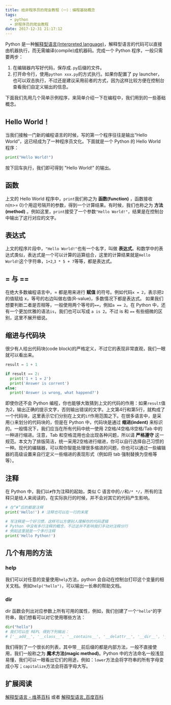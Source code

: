```yaml
---
title: 给非程序员的爬虫教程（一）：编程基础概念
tags:
  - python
  - 非程序员的爬虫教程
date: 2017-12-31 21:17:12
---
```


Python 是一种[解释型语言(Interpreted language)](https://zh.wikipedia.org/wiki/%E7%9B%B4%E8%AD%AF%E8%AA%9E%E8%A8%80)，解释型语言的代码可以直接由机器执行，而无需编译(compile)成机器码。完成一个 Python 程序，一般只需要两步：
1. 在编辑器内写好代码，保存成`.py`后缀的文件。
2. 打开命令行，使用`python xxx.py`的方式执行。如果你配置了 py launcher，也可以双击执行，不过还是建议采用前者的方式，因为这样比较方便在控制台查看我们自定义输出的信息。

下面我们先用几个简单示例程序，来简单介绍一下在编程中，我们用到的一些基础概念。

<!-- more -->
## Hello World！
当我们接触一门新的编程语言的时候，写的第一个程序往往是输出“Hello World”，这已经成为了一种程序员文化。下面就是一个 Python 的 Hello World 程序：
```python
print("Hello World!")
```
按下回车执行，我们即可得到 "Hello World!" 的输出。

## 函数
上文的 Hello World 程序中，`print`我们称之为 **函数(function)** ，函数接收 n(n>= 0)个用逗号隔开的参数，得到一个计算结果。有时候，我们也称之为 **方法(method)** 。例如这里，`print`接受了一个参数`"Hello World!"`，结果是在控制台中输出了这行对应的文字。

## 表达式
上文的程序片段中，`"Hello World!"`也有一个名字，叫做 **表达式**。和数学中的表达式类似，表达式是一个可以计算的运算组合，这里的计算结果就是`Hello World!`这个字符串，`1+2`,`3 * 5 + 7`等等，都是表达式。

## = 与 ==
在绝大多数编程语言中，= 都是用来进行 **赋值** 的符号。例如代码`x = 2`，表示把`2`的值赋给 x，等号的右边叫做右值(R-value)，多数情况下都是表达式。
如果我们想要判断二者是否相等，一般使用两个等号的`==`，例如`a == 2`。在 Python 中，还有一个更加优雅的语法`is`，我们也可以写成 `a is 2`。不过 is 和 `==` 有些细微的区别，这里不展开细说。

## 缩进与代码块
很少有人给出代码块(code block)的严格定义，不过它的表现非常直观，我们一眼就可以看出来。
```python
result = 1 + 1

if result == 2:
  print('1 + 1 = 2')
  print('Answer is corrent')
else:
  print('Answer is wrong, what happend?')
```
即使你还不会 Python 编程，你也能够大致猜到上文的代码的作用：如果`result`值为2，输出正确的提示文字，否则输出错误的文字。上文第4行和第5行，就构成了一个代码块，这里表示它们分别在上文的`if`作用范围之下。在很多语言中，是采用`{}`来划分的代码块的，但是在 Python 中，代码块是通过 **缩进(indent)** 来标识的。一般情况下，我们应当在所有代码中统一使用 2空格/4空格/8空格/Tab 中的一种进行缩进。注意，Tab 和空格混用也会出现各种问题，所以请 **严格遵守** 这一规范。本文为了排版简洁，统一采用2空格进行缩进，你可以自行选择自己习惯的一种。现代的编辑器，可以帮你智能处理很多缩进的问题，你也可以通过一些编辑器的高级设置来自行定义一些缩进的表现形式（例如将 tab 强制替换为空格等等）。

## 注释
在 Python 中，我们以`#`作为注释的起始，类似 C 语言中的`//`和`/* */`，所有的注释只是给人来阅读的，在实际执行的时候，并不会对其它的代码产生影响。
```python
# 在“#”后的都是注释
print('Hello!') # 注释也可以在一行的末尾

# 写注释是一个好习惯，这样可以方便别人理解你的代码逻辑
# Python 中没有多行注释的概念，不过这并不影响我们手动对注释分行
# 例如这里就是一个多行注释
print('Hello Python!')
```

## 几个有用的方法
### help
我们可以对任意的变量使用`help`方法，python 会自动在控制台打印这个变量的相关文档。例如`help("hello")`，可以输出一长串的帮助文档。
### dir
dir 函数会列出对应参数上所有可用的属性，例如，我们创建了一个`"hello"`的字符串，我们想看可以对它使用哪些方法：
```python
dir("hello")
# 我们可以在 REPL 得到下列输出：
# ['__add__', '__class__', '__contains__', '__delattr__', '__dir__', '__doc__', '__eq__', '__format__', '__ge__', '__getattribute__', '__getitem__', '__getnewargs__', '__gt__', '__hash__', '__init__', '__init_subclass__', '__iter__', '__le__', '__len__', '__lt__', '__mod__', '__mul__', '__ne__', '__new__', '__reduce__', '__reduce_ex__', '__repr__', '__rmod__', '__rmul__', '__setattr__', '__sizeof__', '__str__', '__subclasshook__', 'capitalize', 'casefold', 'center', 'count', 'encode', 'endswith', 'expandtabs', 'find', 'format', 'format_map', 'index', 'isalnum', 'isalpha', 'isdecimal', 'isdigit', 'isidentifier', 'islower', 'isnumeric', 'isprintable', 'isspace', 'istitle', 'isupper', 'join', 'ljust', 'lower', 'lstrip', 'maketrans', 'partition', 'replace', 'rfind', 'rindex', 'rjust', 'rpartition', 'rsplit', 'rstrip', 'split', 'splitlines', 'startswith', 'strip', 'swapcase', 'title', 'translate', 'upper', 'zfill']
```
我们得到了一个很长的列表，其中带`__`前后缀的都是内部方法，一般不直接使用，我们一般称之为 **魔术方法(magic method)**。Python 中的方法命名一般浅显易懂，我们可以一眼看出它们的用途，例如：`lower`方法会将字符串的所有字母变成小写；`capitalize`方法会将首字母大写。

## 扩展阅读
[解释型语言 - 维基百科](https://zh.wikipedia.org/wiki/%E7%9B%B4%E8%AD%AF%E8%AA%9E%E8%A8%80) 或者 [解释型语言_百度百科](https://baike.baidu.com/item/%E8%A7%A3%E9%87%8A%E5%9E%8B%E8%AF%AD%E8%A8%80)
